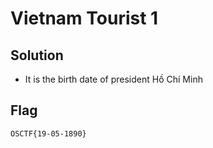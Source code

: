 # Vietnam Tourist 1

## Solution

- It is the birth date of president Hồ Chí Minh

## Flag

```
OSCTF{19-05-1890}

```
